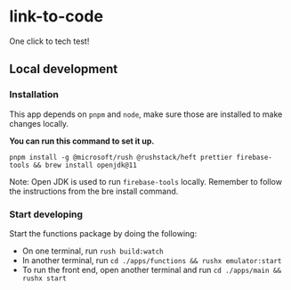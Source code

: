 # link-to-code

One click to tech test!

## Local development

### Installation

This app depends on `pnpm` and `node`, make sure those are installed to make changes locally.

**You can run this command to set it up.**

`pnpm install -g @microsoft/rush @rushstack/heft prettier firebase-tools && brew install openjdk@11`

Note: Open JDK is used to run `firebase-tools` locally. Remember to follow the instructions from the bre install command.

### Start developing

Start the functions package by doing the following:

- On one terminal, run `rush build:watch`
- In another terminal, run `cd ./apps/functions && rushx emulator:start`
- To run the front end, open another terminal and run `cd ./apps/main && rushx start`


